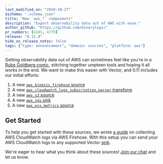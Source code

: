 ```yaml
---
last_modified_on: "2020-10-27"
$schema: ".schema.json"
title: "New `aws_*` components"
description: "Export observability data out of AWS with ease."
author_github: "https://github.com/binarylogic"
pr_numbers: [4101, 4779]
release: "0.11.0"
hide_on_release_notes: false
tags: ["type: announcement", "domain: sources", "platform: aws"]
---
```


Getting observability data out of AWS can sometimes feel like you're in a
[Rube Goldberg comic][rube_goldberg], stitching together umpteen tools
and hoping it all works in the end. We want to make this easier with Vector,
and 0.11 includes our initial efforts:

1. A new [`aws_kinesis_firehose` source][aws_kinesis_firehose_source]
2. A new [`aws_cloudwatch_logs_subscription_parser` transform][aws_cloudwatch_logs_subscription_parser_transform]
3. A new [`aws_s3` source][aws_s3_source]
4. A new [`aws_sqs` sink][aws_sqs_sink]
5. A new [`aws_ecs_metrics` source][aws_ecs_metrics_source]

## Get Started

To help you get started with these sources, we wrote [a guide][cloudwatch_guide]
on collecting AWS CloudWatch logs via AWS Firehose. With this setup you can
send your AWS CloudWatch logs to any supported Vector [sink][sinks].

We're eager to hear what you think about these sources! [Join our chat][chat]
and let us know.

[aws_cloudwatch_logs_subscription_parser_transform]: /docs/reference/transforms/aws_cloudwatch_logs_subscription_parser/
[aws_ecs_metrics_source]: /docs/reference/sources/aws_ecs_metrics/
[aws_kinesis_firehose_source]: /docs/reference/sources/aws_kinesis_firehose/
[aws_s3_source]: /docs/reference/sources/aws_s3/
[aws_sqs_sink]: /docs/reference/sinks/aws_sqs/
[chat]: https://chat.vector.dev
[cloudwatch_guide]: /guides/advanced/cloudwatch-logs-firehose/
[rube_goldberg]: https://en.wikipedia.org/wiki/Rube_Goldberg_machine
[sinks]: /docs/reference/sinks/
